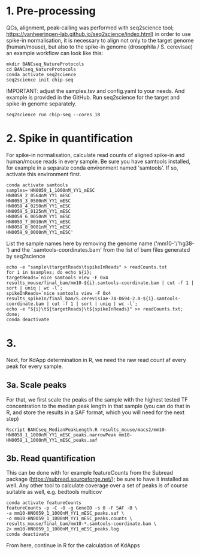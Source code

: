 # 1. Pre-processing
QCs, alignment, peak-calling was performed with seq2science tool; https://vanheeringen-lab.github.io/seq2science/index.html) in order to use spike-in normalisation, it is necessary to align not only to the target genome (human/mouse), but also to the spike-in genome (drosophila / S. cerevisae) an example workflow can look like this:
```console
mkdir BANCseq_NatureProtocols
cd BANCseq_NatureProtocols
conda activate seq2science
seq2science init chip-seq
```
IMPORTANT: adjust the samples.tsv and config.yaml to your needs. And example is provided in the GitHub. Run seq2science for the target and spike-in genome separately.
```console
seq2science run chip-seq --cores 18
```

# 2. Spike in quantification
For spike-in normalisation, calculate read counts of aligned spike-in and human/mouse reads in every sample. Be sure you have samtools installed, for example in a separate conda environment named 'samtools'. If so, activate this environment first.
```console
conda activate samtools
samples='HN0059_1_1000nM_YY1_mESC
HN0059_2_0564nM_YY1_mESC
HN0059_3_0500nM_YY1_mESC
HN0059_4_0250nM_YY1_mESC
HN0059_5_0125nM_YY1_mESC
HN0059_6_0050nM_YY1_mESC
HN0059_7_0010nM_YY1_mESC
HN0059_8_0001nM_YY1_mESC
HN0059_9_0000nM_YY1_mESC'
```
List the sample names here by removing the genome name ('mm10-'/'hg38-') and the '.samtools-coordinates.bam' from the list of bam files generated by seq2science
```console
echo -e "sample\ttargetReads\tspikeInReads" > readCounts.txt
for i in $samples; do echo ${i};
targetReads=`nice samtools view -F 0x4 results_mouse/final_bam/mm10-${i}.samtools-coordinate.bam | cut -f 1 | sort | uniq | wc -l`;
spikeInReads=`nice samtools view -F 0x4 results_spikeIn/final_bam/S.cerevisiae-74-D694-2.0-${i}.samtools-coordinate.bam | cut -f 1 | sort | uniq | wc -l`;
echo -e "${i}\t${targetReads}\t${spikeInReads}" >> readCounts.txt;
done;
conda deactivate
```

# 3.  
Next, for KdApp determination in R, we need the raw read count af every peak for every sample.
## 3a. Scale peaks
For that, we first scale the peaks of the sample with the highest tested TF concentration to the median peak length in that sample (you can do that in R, and store the results in a SAF format, which you will need for the next step)
```console
Rscript BANCseq_MedianPeakLength.R results_mouse/macs2/mm10-HN0059_1_1000nM_YY1_mESC_peaks.narrowPeak mm10-HN0059_1_1000nM_YY1_mESC_peaks.saf
```

## 3b. Read quantification
This can be done with for example featureCounts from the Subread package (https://subread.sourceforge.net/); be sure to have it installed as well. Any other tool to calculate coverage over a set of peaks is of course suitable as well, e.g. bedtools multicov
```console
conda activate featureCounts
featureCounts -p -C -O -g GeneID -s 0 -F SAF -B \
-a mm10-HN0059_1_1000nM_YY1_mESC_peaks.saf \
-o mm10-HN0059_1_1000nM_YY1_mESC_peaks.counts \
results_mouse/final_bam/mm10-*.samtools-coordinate.bam \
2> mm10-HN0059_1_1000nM_YY1_mESC_peaks.log
conda deactivate
```
From here, continue in R for the calculation of KdApps
